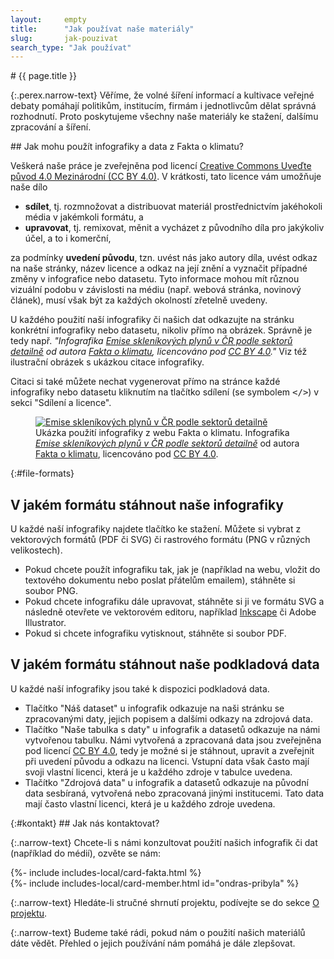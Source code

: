 ```yaml
---
layout:     empty
title:      "Jak používat naše materiály"
slug:       jak-pouzivat
search_type: "Jak používat"
---
```

<div class="section">
<div class="container" markdown="1">
# {{ page.title }}

{:.perex.narrow-text}
Věříme, že volné šíření informací a kultivace veřejné debaty pomáhají politikům, institucím, firmám i jednotlivcům dělat správná rozhodnutí. Proto poskytujeme všechny naše materiály ke stažení, dalšímu zpracování a šíření.
</div>
</div>

<div class="section">
<div class="container clearfix" markdown="1">
## Jak mohu použít infografiky a data z Fakta o klimatu?


<div class="row"><div class="col-12 col-lg-7 my-4" markdown="1">

Veškerá naše práce je zveřejněna pod licencí [Creative Commons Uveďte původ 4.0 Mezinárodní (CC BY 4.0)](https://creativecommons.org/licenses/by/4.0/deed.cs). V krátkosti, tato licence vám umožňuje naše dílo

* **sdílet**, tj. rozmnožovat a distribuovat materiál prostřednictvím jakéhokoli média v jakémkoli formátu, a
* **upravovat**, tj. remixovat, měnit a vycházet z původního díla pro jakýkoliv účel, a to i komerční,

za podmínky **uvedení původu**, tzn. uvést nás jako autory díla, uvést odkaz na naše stránky, název licence a odkaz na její znění a vyznačit případné změny v infografice nebo datasetu. Tyto informace mohou mít různou vizuální podobu v závislosti na médiu (např. webová stránka, novinový článek), musí však být za každých okolností zřetelně uvedeny.

U každého použití naší infografiky či našich dat odkazujte na stránku konkrétní infografiky nebo datasetu, nikoliv přímo na obrázek. Správně je tedy např. _"Infografika [Emise skleníkových plynů v ČR podle sektorů detailně](/infografiky/emise-cr-detail) od autora [Fakta o klimatu](/), licencováno pod [CC BY 4.0](https://creativecommons.org/licenses/by/4.0/deed.cs)."_ Viz též ilustrační obrázek s ukázkou citace infografiky.

Citaci si také můžete nechat vygenerovat přímo na stránce každé infografiky nebo datasetu kliknutím na tlačítko sdílení (se symbolem <tt>&lt;/&gt;</tt>) v sekci "Sdílení a licence".

</div><div class="col-12 col-lg-5 my-4" markdown="1">

<figure class="pl-4">
<a href="/infografiky/emise-cr-detail"><img src="/assets/generated/emise-cr-detail_600.png" class="rounded w-100" alt="Emise skleníkových plynů v ČR podle sektorů detailně" /></a>
<figcaption class="pt-2">Ukázka použití infografiky z webu Fakta o klimatu. Infografika <em><a href="/infografiky/emise-cr-detail">Emise skleníkových plynů v ČR podle sektorů detailně</a></em> od autora <a href="/">Fakta o klimatu</a>, licencováno pod <a href="https://creativecommons.org/licenses/by/4.0/deed.cs">CC BY 4.0</a>.</figcaption>
</figure>

</div></div>

</div>
</div>

<div class="section">
<div class="container">
<div class="row"><div class="col-12 col-lg-10" markdown="1">

{:#file-formats}
## V jakém formátu stáhnout naše infografiky

U každé naší infografiky najdete tlačítko ke stažení. Můžete si vybrat z vektorových formátů (PDF či SVG) či rastrového formátu (PNG v různých velikostech).

* Pokud chcete použít infografiku tak, jak je (například na webu, vložit do textového dokumentu nebo poslat přátelům emailem), stáhněte si soubor PNG.
* Pokud chcete infografiku dále upravovat, stáhněte si ji ve formátu SVG a následně otevřete ve vektorovém editoru, například [Inkscape](https://inkscape.org/) či Adobe Illustrator.
* Pokud si chcete infografiku vytisknout, stáhněte si soubor PDF.

## V jakém formátu stáhnout naše podkladová data

U každé naší infografiky jsou také k dispozici podkladová data.

* Tlačítko "Náš dataset" u infografik odkazuje na naši stránku se zpracovanými daty, jejich popisem a dalšími odkazy na zdrojová data.
* Tlačítko "Naše tabulka s daty" u infografik a datasetů odkazuje na námi vytvořenou tabulku. Námi vytvořená a zpracovaná data jsou zveřejněna pod licencí [CC BY 4.0](https://creativecommons.org/licenses/by/4.0/deed.cs), tedy je možné si je stáhnout, upravit a zveřejnit při uvedení původu a odkazu na licenci. Vstupní data však často mají svoji vlastní licenci, která je u každého zdroje v tabulce uvedena.
* Tlačítko "Zdrojová data" u infografik a datasetů odkazuje na původní data sesbíraná, vytvořená nebo zpracovaná jinými institucemi. Tato data mají často vlastní licenci, která je u každého zdroje uvedena.

</div></div>
</div>
</div>

<div class="section">
<div class="container" markdown="1">
{:#kontakt}
## Jak nás kontaktovat?

{:.narrow-text}
Chcete-li s námi konzultovat použití našich infografik či dat (například do médií), ozvěte se nám:

<div class="row mb-3">
<div class="col-12 col-md-6 col-lg-4 my-3">
{%- include includes-local/card-fakta.html %}
</div>
<div class="col-12 col-md-6 col-lg-4 my-3">
{%- include includes-local/card-member.html id="ondras-pribyla" %}
</div>
</div>

{:.narrow-text}
Hledáte-li stručné shrnutí projektu, podívejte se do sekce [O projektu](/#o-projektu).

{:.narrow-text}
Budeme také rádi, pokud nám o použití našich materiálů dáte vědět. Přehled o jejich používání nám pomáhá je dále zlepšovat.
</div>
</div>
